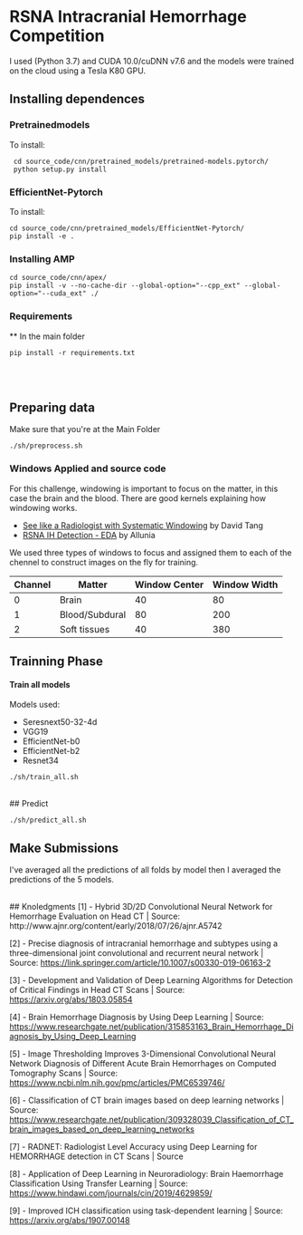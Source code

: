 # RSNA Intracranial Hemorrhage Competition

I used (Python 3.7) and CUDA 10.0/cuDNN v7.6 and the models were trained on the cloud using a Tesla K80 GPU.
<br>
## Installing dependences 
### Pretrainedmodels
To install:
```
 cd source_code/cnn/pretrained_models/pretrained-models.pytorch/
 python setup.py install
```

### EfficientNet-Pytorch
To install:
```
cd source_code/cnn/pretrained_models/EfficientNet-Pytorch/
pip install -e .
```

### Installing AMP
```
cd source_code/cnn/apex/
pip install -v --no-cache-dir --global-option="--cpp_ext" --global-option="--cuda_ext" ./
```

### Requirements
** In the main folder

```
pip install -r requirements.txt
```
<br><br>
## Preparing data
Make sure that you're at the Main Folder
```
./sh/preprocess.sh
```
### Windows Applied and source code

For this challenge, windowing is important to focus on the matter, in this case the brain and the blood. There are good kernels explaining how windowing works.

- [See like a Radiologist with Systematic Windowing](https://www.kaggle.com/dcstang/see-like-a-radiologist-with-systematic-windowing) by David Tang
- [RSNA IH Detection - EDA](https://www.kaggle.com/allunia/rsna-ih-detection-eda) by Allunia

We used three types of windows to focus and assigned them to each of the chennel to construct images on the fly for training.

| Channel | Matter | Window Center | Window Width |
----------|--------|---------------|---------------
| 0 | Brain | 40 | 80 |
| 1 | Blood/Subdural | 80 | 200 |
| 2 | Soft tissues | 40 | 380 |

## Trainning Phase
#### Train all models
Models used:

- Seresnext50-32-4d
- VGG19
- EfficientNet-b0
- EfficientNet-b2
- Resnet34

```
./sh/train_all.sh
```

<br>
## Predict

```
./sh/predict_all.sh
```

## Make Submissions
I've averaged all the predictions of all folds by model then I averaged the predictions of the 5 models.

<br>
## Knoledgments
[1] - Hybrid 3D/2D Convolutional Neural Network for Hemorrhage Evaluation on Head CT | Source: http://www.ajnr.org/content/early/2018/07/26/ajnr.A5742

[2] - Precise diagnosis of intracranial hemorrhage and subtypes using a three-dimensional joint convolutional and recurrent neural network | Source: https://link.springer.com/article/10.1007/s00330-019-06163-2

[3] - Development and Validation of Deep Learning Algorithms for Detection of Critical Findings in Head CT Scans | Source: https://arxiv.org/abs/1803.05854

[4] - Brain Hemorrhage Diagnosis by Using Deep Learning | Source: https://www.researchgate.net/publication/315853163_Brain_Hemorrhage_Diagnosis_by_Using_Deep_Learning

[5] - Image Thresholding Improves 3-Dimensional Convolutional Neural Network Diagnosis of Different Acute Brain Hemorrhages on Computed Tomography Scans | Source: https://www.ncbi.nlm.nih.gov/pmc/articles/PMC6539746/

[6] - Classification of CT brain images based on deep learning networks | Source: https://www.researchgate.net/publication/309328039_Classification_of_CT_brain_images_based_on_deep_learning_networks

[7] - RADNET: Radiologist Level Accuracy using Deep Learning for HEMORRHAGE detection in CT Scans | Source

[8] - Application of Deep Learning in Neuroradiology: Brain Haemorrhage Classification Using Transfer Learning | Source: https://www.hindawi.com/journals/cin/2019/4629859/

[9] - Improved ICH classification using task-dependent learning | Source: https://arxiv.org/abs/1907.00148






